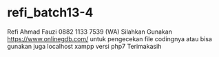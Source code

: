 # refi_batch13-4
Refi Ahmad Fauzi
0882 1133 7539 (WA)
Silahkan Gunakan https://www.onlinegdb.com/ untuk pengecekan file codingnya
atau bisa gunakan juga localhost xampp versi php7
Terimakasih
